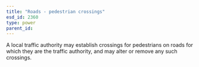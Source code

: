 ```yaml
---
title: "Roads - pedestrian crossings"
esd_id: 2360
type: power
parent_id:  
---
```


A local traffic authority may establish crossings for pedestrians on roads for which they are the traffic authority, and may alter or remove any such crossings.

